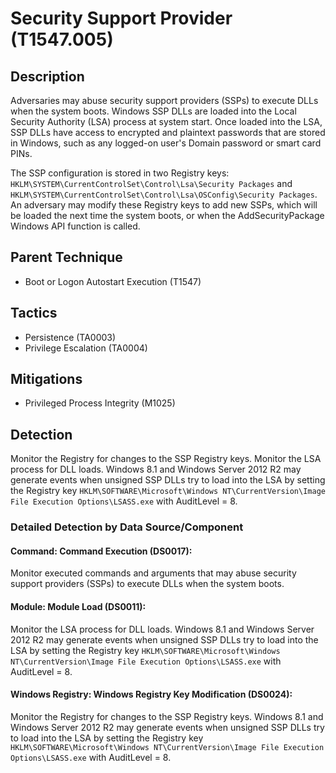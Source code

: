 # Security Support Provider (T1547.005)

## Description
Adversaries may abuse security support providers (SSPs) to execute DLLs when the system boots. Windows SSP DLLs are loaded into the Local Security Authority (LSA) process at system start. Once loaded into the LSA, SSP DLLs have access to encrypted and plaintext passwords that are stored in Windows, such as any logged-on user's Domain password or smart card PINs.

The SSP configuration is stored in two Registry keys: ```HKLM\SYSTEM\CurrentControlSet\Control\Lsa\Security Packages``` and ```HKLM\SYSTEM\CurrentControlSet\Control\Lsa\OSConfig\Security Packages```. An adversary may modify these Registry keys to add new SSPs, which will be loaded the next time the system boots, or when the AddSecurityPackage Windows API function is called.

## Parent Technique
- Boot or Logon Autostart Execution (T1547)

## Tactics
- Persistence (TA0003)
- Privilege Escalation (TA0004)

## Mitigations
- Privileged Process Integrity (M1025)

## Detection
Monitor the Registry for changes to the SSP Registry keys. Monitor the LSA process for DLL loads. Windows 8.1 and Windows Server 2012 R2 may generate events when unsigned SSP DLLs try to load into the LSA by setting the Registry key ```HKLM\SOFTWARE\Microsoft\Windows NT\CurrentVersion\Image File Execution Options\LSASS.exe``` with AuditLevel = 8.  

### Detailed Detection by Data Source/Component
#### Command: Command Execution (DS0017): 
Monitor executed commands and arguments that may abuse security support providers (SSPs) to execute DLLs when the system boots.

#### Module: Module Load (DS0011): 
Monitor the LSA process for DLL loads. Windows 8.1 and Windows Server 2012 R2 may generate events when unsigned SSP DLLs try to load into the LSA by setting the Registry key ```HKLM\SOFTWARE\Microsoft\Windows NT\CurrentVersion\Image File Execution Options\LSASS.exe``` with AuditLevel = 8.  

#### Windows Registry: Windows Registry Key Modification (DS0024): 
Monitor the Registry for changes to the SSP Registry keys. Windows 8.1 and Windows Server 2012 R2 may generate events when unsigned SSP DLLs try to load into the LSA by setting the Registry key ```HKLM\SOFTWARE\Microsoft\Windows NT\CurrentVersion\Image File Execution Options\LSASS.exe``` with AuditLevel = 8.  

